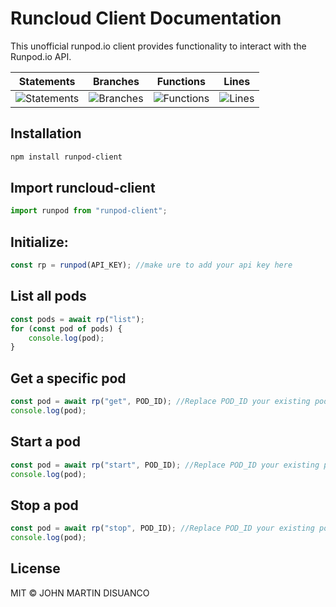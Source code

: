 # Runcloud Client Documentation

This unofficial runpod.io client provides functionality to interact with the Runpod.io API.

| Statements                                                                                 | Branches                                                                          | Functions                                                                              | Lines                                                                            |
| ------------------------------------------------------------------------------------------ | --------------------------------------------------------------------------------- | -------------------------------------------------------------------------------------- | -------------------------------------------------------------------------------- |
| ![Statements](https://img.shields.io/badge/statements-96.29%25-brightgreen.svg?style=flat) | ![Branches](https://img.shields.io/badge/branches-83.33%25-yellow.svg?style=flat) | ![Functions](https://img.shields.io/badge/functions-100%25-brightgreen.svg?style=flat) | ![Lines](https://img.shields.io/badge/lines-96.15%25-brightgreen.svg?style=flat) |

## Installation

```bash
npm install runpod-client
```

## Import runcloud-client

```javascript
import runpod from "runpod-client";
```

## Initialize:

```javascript
const rp = runpod(API_KEY); //make ure to add your api key here
```

## List all pods

```javascript
const pods = await rp("list");
for (const pod of pods) {
	console.log(pod);
}
```

## Get a specific pod

```javascript
const pod = await rp("get", POD_ID); //Replace POD_ID your existing pod id
console.log(pod);
```

## Start a pod

```javascript
const pod = await rp("start", POD_ID); //Replace POD_ID your existing pod id
console.log(pod);
```

## Stop a pod

```javascript
const pod = await rp("stop", POD_ID); //Replace POD_ID your existing pod id
console.log(pod);
```

## License

MIT © JOHN MARTIN DISUANCO
